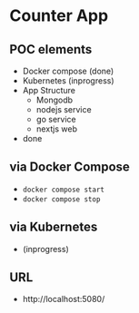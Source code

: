 # Counter App

## POC elements
- Docker compose (done)
- Kubernetes (inprogress)
- App Structure
  - Mongodb
  - nodejs service
  - go service
  - nextjs web
- done

## via Docker Compose
- ```docker compose start```
- ```docker compose stop```

## via Kubernetes
- (inprogress)

## URL
- http://localhost:5080/
